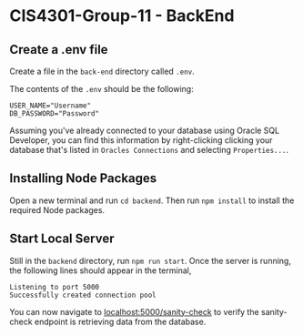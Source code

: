 # CIS4301-Group-11 - BackEnd

## Create a .env file

Create a file in the `back-end` directory called `.env`.

The contents of the `.env` should be the following:
```
USER_NAME="Username"
DB_PASSWORD="Password"
```

Assuming you've already connected to your database using Oracle SQL Developer, you can find this information by right-clicking clicking your database that's listed in `Oracles Connections` and selecting `Properties...`.

## Installing Node Packages

Open a new terminal and run `cd backend`. Then run `npm install` to install the required Node packages.

## Start Local Server

Still in the `backend` directory, run `npm run start`. Once the server is running, the following lines should appear in the terminal,
```
Listening to port 5000
Successfully created connection pool
```

You can now navigate to [localhost:5000/sanity-check](http://localhost:5000/sanity-check) to verify the sanity-check endpoint is retrieving data from the database.
